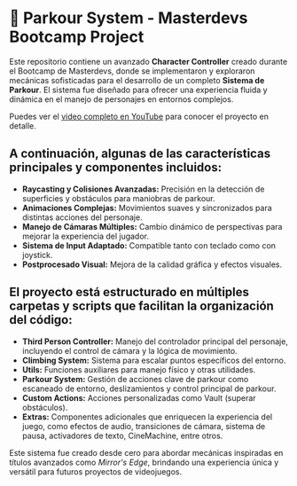 </head>
<body>
  <h1>🚀 <strong>Parkour System - Masterdevs Bootcamp Project</strong></h1>
  <p>
    Este repositorio contiene un avanzado <strong>Character Controller</strong> creado durante el Bootcamp de Masterdevs, donde se implementaron y exploraron mecánicas sofisticadas para el desarrollo de un completo <strong>Sistema de Parkour</strong>. El sistema fue diseñado para ofrecer una experiencia fluida y dinámica en el manejo de personajes en entornos complejos.
  </p>
  <p>Puedes ver el <a href='https://www.youtube.com/watch?v=iR5NnMDIwtQ' target='_blank'>video completo en YouTube</a> para conocer el proyecto en detalle.</p>
  <h2>
    A continuación, algunas de las características principales y componentes incluidos:
  </h2>
  <ul>
    <li><strong>Raycasting y Colisiones Avanzadas:</strong> Precisión en la detección de superficies y obstáculos para maniobras de parkour.</li>
    <li><strong>Animaciones Complejas:</strong> Movimientos suaves y sincronizados para distintas acciones del personaje.</li>
    <li><strong>Manejo de Cámaras Múltiples:</strong> Cambio dinámico de perspectivas para mejorar la experiencia del jugador.</li>
    <li><strong>Sistema de Input Adaptado:</strong> Compatible tanto con teclado como con joystick.</li>
    <li><strong>Postprocesado Visual:</strong> Mejora de la calidad gráfica y efectos visuales.</li>
  </ul>
  <h2>
    El proyecto está estructurado en múltiples carpetas y scripts que facilitan la organización del código:
  </h2>
  <ul>
    <li><strong>Third Person Controller:</strong> Manejo del controlador principal del personaje, incluyendo el control de cámara y la lógica de movimiento.</li>
    <li><strong>Climbing System:</strong> Sistema para escalar puntos específicos del entorno.</li>
    <li><strong>Utils:</strong> Funciones auxiliares para manejo físico y otras utilidades.</li>
    <li><strong>Parkour System:</strong> Gestión de acciones clave de parkour como escaneado de entorno, deslizamientos y control principal de parkour.</li>
    <li><strong>Custom Actions:</strong> Acciones personalizadas como Vault (superar obstáculos).</li>
    <li><strong>Extras:</strong> Componentes adicionales que enriquecen la experiencia del juego, como efectos de audio, transiciones de cámara, sistema de pausa, activadores de texto, CineMachine, entre otros.</li>
  </ul>
  <p>
    Este sistema fue creado desde cero para abordar mecánicas inspiradas en títulos avanzados como <em>Mirror's Edge</em>, brindando una experiencia única y versátil para futuros proyectos de videojuegos.
  </p>
</body>
</html>

